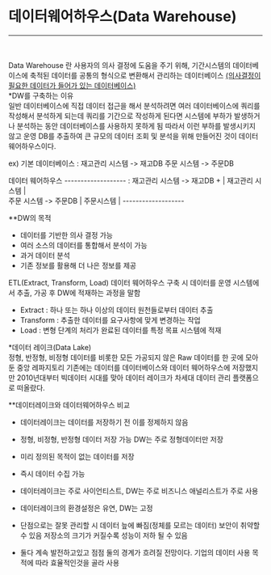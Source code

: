 # 데이터웨어하우스(Data Warehouse)
***
<br><br>
Data Warehouse 란 사용자의 의사 결정에 도움을 주기 위해, 기간시스템의 데이터베이스에 축적된 데이터를 공통의 형식으로 변환해서 관리하는 데이터베이스
<u>(의사결정이 필요한 데이터가 들어가 있는 데이터베이스)</u>
<br>
*DW를 구축하는 이유   
일반 데이터베이스에 직접 데이터 접근을 해서 분석하려면 여러 데이터베이스에 쿼리를 작성해서 
분석하게 되는데 쿼리를 기간으로 작성하게 된다면 시스템에 부하가 발생하거나 분석하는 동안 데이터베이스를 사용하지 못하게 됨
따라서 이런 부하를 발생시키지 않고 운영 DB를 추출하여 큰 규모의 데이터 조회 및 분석을 위해 만들어진 것이 데이터 웨어하우스이다.

ex) 기본 데이터베이스 
: 재고관리 시스템 -> 재고DB
  주문 시스템 -> 주문DB

데이터 웨어하우스                          -------------------
: 재고관리 시스템 -> 재고DB          +     |  재고관리 시스템 |  
  주문 시스템 -> 주문DB                    |   주문시스템    |
                                          -------------------

**DW의 목적
- 데이터를 기반한 의사 결정 가능
- 여러 소스의 데이터를 통합해서 분석이 가능 
- 과거 데이터 분석
- 기존 정보를 활용해 더 나은 정보를 제공

ETL(Extract, Transform, Load)
데이터 웨어하우스 구축 시 데이터를 운영 시스템에서 추출, 가공 후 DW에 적재하는 과정을 말함
- Extract : 하나 또는 하나 이상의 데이터 원천들로부터 데이터 추출
- Transform : 추출한 데이터를 요구사항에 맞게 변경하는 작업
- Load : 변형 단계의 처리가 완료된 데이터를 특정 목표 시스템에 적재

 
*데이터 레이크(Data Lake)  
정형, 반정형, 비정형 데이터를 비롯한 모든 가공되지 않은 Raw 데이터를 한 곳에 모아둔 중앙 레파지토리
기존에는 데이터를 데이터베이스와 데이터 웨어하우스에 저장했지만 2010년대부터 빅데이터 시대를 맞아 데이터 레이크가 차세대 데이터 관리 플랫폼으로 떠올랐다.

**데이터레이크와 데이터웨어하우스 비교
- 데이터레이크는 데이터를 저장하기 전 이를 정제하지 않음
- 정형, 비정형, 반정형 데이터 저장 가능 DW는 주로 정형데이터만 저장
- 미리 정의된 목적이 없는 데이터를 저장
- 즉시 데이터 수집 가능
- 데이터레이크는 주로 사이언티스트, DW는 주로 비즈니스 애널리스트가 주로 사용
- 데이터레이크의 환경설정은 유연, DW는 고정

- 단점으로는 잘못 관리할 시 데이터 늪에 빠짐(정체를 모르는 데이터)
  보안이 취약할 수 있음
  저장소의 크기가 커질수록 성능이 저하 될 수 있음

* 둘다 계속 발전하고있고 점점 둘의 경계가 흐려질 전망이다.
기업의 데이터 사용 목적에 따라 효율적인것을 골라 사용


